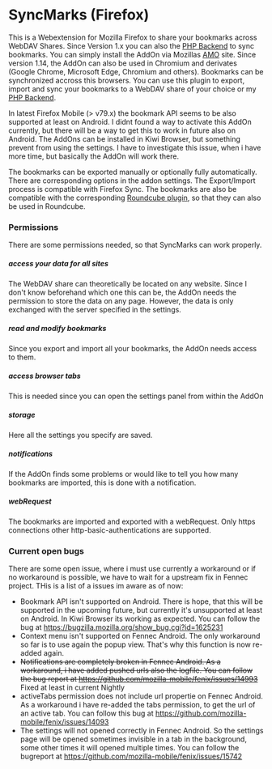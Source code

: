 # SyncMarks (Firefox)
This is a Webextension for Mozilla Firefox to share your bookmarks across WebDAV Shares. Since Version 1.x you can also the [PHP Backend](https://github.com/Offerel/SyncMarks) to sync bookmarks. You can simply install the AddOn via Mozillas [AMO](https://addons.mozilla.org/addon/davmarks/) site. Since version 1.14, the AddOn can also be used in Chromium and derivates (Google Chrome, Microsoft Edge, Chromium and others). Bookmarks can be synchronized accross this browsers. You can use this plugin to export, import and sync your bookmarks to a WebDAV share of your choice or my [PHP Backend](https://github.com/Offerel/SyncMarks).

In latest Firefox Mobile (> v79.x) the bookmark API seems to be also supported at least on Android. I didnt found a way to activate this AddOn currently, but there will be a way to get this to work in future also on Android. The AddOns can be installed in Kiwi Browser, but something prevent from using the settings. I have to investigate this issue, when i have more time, but basically the AddOn will work there.

The bookmarks can be exported manually or optionally fully automatically. There are corresponding options in the addon settings. The Export/Import process is compatible with Firefox Sync. The bookmarks are also be compatible with the corresponding [Roundcube plugin](https://github.com/Offerel/roundcube_ffbookmarks), so that they can also be used in Roundcube.

### Permissions

There are some permissions needed, so that SyncMarks can work properly.

##### access your data for all sites

The WebDAV share can theoretically be located on any website. Since I don't know beforehand which one this can be, the AddOn needs the permission to store the data on any page. However, the data is only exchanged with the server specified in the settings.

##### read and modify bookmarks

Since you export and import all your bookmarks, the AddOn needs access to them.

##### access browser tabs

This is needed since you can open the settings panel from within the AddOn

##### storage

Here all the settings you specify are saved.

##### notifications

If the AddOn finds some problems or would like to tell you how many bookmarks are imported, this is done with a notification.

##### webRequest

The bookmarks are imported and exported with a webRequest. Only https connections other http-basic-authentications are supported.

### Current open bugs
There are some open issue, where i must use currently a workaround or if no workaround is possible, we have to wait for a upstream fix in Fennec project. THis is a list of a issues im aware as of now:
* Bookmark API isn't supported on Android. There is hope, that this will be supported in the upcoming future, but currently it's unsupported at least on Android. In Kiwi Browser its working as expected. You can follow the bug at https://bugzilla.mozilla.org/show_bug.cgi?id=1625231
* Context menu isn't supported on Fennec Android. The only workaround so far is to use again the popup view. That's why this function is now re-added again.
* ~~Notifications are completely broken in Fennec Android. As a workaround, i have added pushed urls also the logfile. You can follow the bug report at https://github.com/mozilla-mobile/fenix/issues/14993~~ Fixed at least in current Nightly
* activeTabs permission does not include url propertie on Fennec Android. As a workaround i have re-added the tabs permission, to get the url of an active tab. You can follow this bug at https://github.com/mozilla-mobile/fenix/issues/14093
* The settings will not opened correctly in Fennec Android. So the settings page will be opened sometimes invisible in a tab in the background, some other times it will opened multiple times. You can follow the bugreport at https://github.com/mozilla-mobile/fenix/issues/15742

